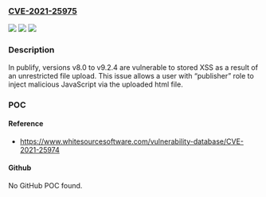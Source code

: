 ### [CVE-2021-25975](https://cve.mitre.org/cgi-bin/cvename.cgi?name=CVE-2021-25975)
![](https://img.shields.io/static/v1?label=Product&message=publify_core&color=blue)
![](https://img.shields.io/static/v1?label=Version&message=%3E%3D%20v8.0%20&color=brighgreen)
![](https://img.shields.io/static/v1?label=Vulnerability&message=CWE-79%20Cross-site%20Scripting%20(XSS)&color=brighgreen)

### Description

In publify, versions v8.0 to v9.2.4 are vulnerable to stored XSS as a result of an unrestricted file upload. This issue allows a user with “publisher” role to inject malicious JavaScript via the uploaded html file.

### POC

#### Reference
- https://www.whitesourcesoftware.com/vulnerability-database/CVE-2021-25974

#### Github
No GitHub POC found.


